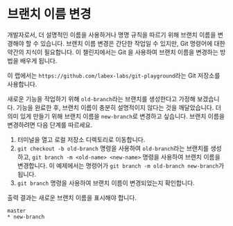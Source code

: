 # 브랜치 이름 변경

개발자로서, 더 설명적인 이름을 사용하거나 명명 규칙을 따르기 위해 브랜치 이름을 변경해야 할 수 있습니다. 브랜치 이름 변경은 간단한 작업일 수 있지만, Git 명령어에 대한 약간의 지식이 필요합니다. 이 챌린지에서는 Git 을 사용하여 브랜치 이름을 변경하는 방법을 배우게 됩니다.

이 랩에서는 `https://github.com/labex-labs/git-playground`라는 Git 저장소를 사용합니다.

새로운 기능을 작업하기 위해 `old-branch`라는 브랜치를 생성한다고 가정해 보겠습니다. 기능을 완료한 후, 브랜치 이름이 충분히 설명적이지 않다는 것을 깨달았습니다. 더 의미 있게 만들기 위해 브랜치 이름을 `new-branch`로 변경하고 싶습니다. 브랜치 이름을 변경하려면 다음 단계를 따르세요.

1. 터미널을 열고 로컬 저장소 디렉토리로 이동합니다.
2. `git checkout -b old-branch` 명령을 사용하여 `old-branch`라는 브랜치를 생성하고, `git branch -m <old-name> <new-name>` 명령을 사용하여 브랜치 이름을 변경합니다. 이 예제에서는 명령어가 `git branch -m old-branch new-branch`가 됩니다.
3. `git branch` 명령을 사용하여 브랜치 이름이 변경되었는지 확인합니다.

출력 결과는 새로운 브랜치 이름을 표시해야 합니다.

```shell
master
* new-branch
```
